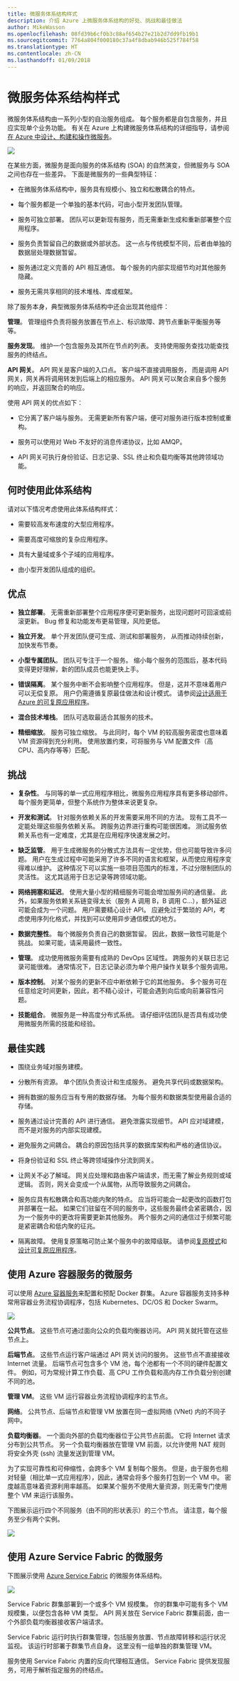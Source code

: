 ```yaml
---
title: 微服务体系结构样式
description: 介绍 Azure 上微服务体系结构的好处、挑战和最佳做法
author: MikeWasson
ms.openlocfilehash: 08fd39b6cf0b3c88af654b27e21b2d7dd9fb19b1
ms.sourcegitcommit: 7764a804f000180c37a4f8dbab946b525f784f58
ms.translationtype: HT
ms.contentlocale: zh-CN
ms.lasthandoff: 01/09/2018
---
```

# <a name="microservices-architecture-style"></a>微服务体系结构样式

微服务体系结构由一系列小型的自治服务组成。 每个服务都是自包含服务，并且应实现单个业务功能。 有关在 Azure 上构建微服务体系结构的详细指导，请参阅[在 Azure 中设计、构建和操作微服务](../../microservices/index.md)。

![](./images/microservices-logical.svg)
 
在某些方面，微服务是面向服务的体系结构 (SOA) 的自然演变，但微服务与 SOA 之间也存在一些差异。 下面是微服务的一些典型特征：

- 在微服务体系结构中，服务具有规模小、独立和松散耦合的特点。

- 每个服务都是一个单独的基本代码，可由小型开发团队管理。

- 服务可独立部署。 团队可以更新现有服务，而无需重新生成和重新部署整个应用程序。

- 服务负责暂留自己的数据或外部状态。 这一点与传统模型不同，后者由单独的数据层处理数据暂留。

- 服务通过定义完善的 API 相互通信。 每个服务的内部实现细节均对其他服务隐藏。

- 服务无需共享相同的技术堆栈、库或框架。

除了服务本身，典型微服务体系结构中还会出现其他组件：

**管理**。 管理组件负责将服务放置在节点上、标识故障、跨节点重新平衡服务等等。  

**服务发现**。  维护一个包含服务及其所在节点的列表。 支持使用服务查找功能查找服务的终结点。 

**API 网关**。 API 网关是客户端的入口点。 客户端不直接调用服务， 而是调用 API 网关，网关再将调用转发到后端上的相应服务。 API 网关可以聚合来自多个服务的响应，并返回聚合的响应。 

使用 API 网关的优点如下：

- 它分离了客户端与服务。 无需更新所有客户端，便可对服务进行版本控制或重构。

-  服务可以使用对 Web 不友好的消息传递协议，比如 AMQP。

- API 网关可执行身份验证、日志记录、SSL 终止和负载均衡等其他跨领域功能。

## <a name="when-to-use-this-architecture"></a>何时使用此体系结构

请对以下情况考虑使用此体系结构样式：

- 需要较高发布速度的大型应用程序。

- 需要高度可缩放的复杂应用程序。

- 具有大量域或多个子域的应用程序。

- 由小型开发团队组成的组织。


## <a name="benefits"></a>优点 

- **独立部署**。 无需重新部署整个应用程序便可更新服务，出现问题时可回滚或前滚更新。 Bug 修复和功能发布更易管理，风险更低。

- **独立开发**。 单个开发团队便可生成、测试和部署服务， 从而推动持续创新，加快发布节奏。 

- **小型专属团队**。 团队可专注于一个服务。 缩小每个服务的范围后，基本代码变得更好理解，新的团队成员也能更快上手。

- **错误隔离**。 某个服务中断不会影响整个应用程序。 但是，这并不意味着用户可以无偿复原。 用户仍需遵循复原最佳做法和设计模式。 请参阅[设计适用于 Azure 的可复原应用程序][resiliency-overview]。

- **混合技术堆栈**。 团队可选取最适合其服务的技术。 

- **精细缩放**。 服务可独立缩放。 与此同时，每个 VM 的较高服务密度也意味着 VM 资源得到充分利用。 使用放置约束，可将服务与 VM 配置文件（高 CPU、高内存等等）匹配。

## <a name="challenges"></a>挑战

- **复杂性**。 与同等的单一式应用程序相比，微服务应用程序具有更多移动部件。 每个服务更简单，但整个系统作为整体来说更复杂。

- **开发和测试**。 针对服务依赖关系的开发需要采用不同的方法。 现有工具不一定能处理这些服务依赖关系。 跨服务边界进行重构可能很困难。 测试服务依赖关系也有一定难度，尤其是在应用程序快速发展之时。

- **缺乏监管**。 用于生成微服务的分散式方法具有一定优势，但也可能导致许多问题。 用户在生成过程中可能采用了许多不同的语言和框架，从而使应用程序变得难以维护。 这种情况下可以实施一些项目范围内的标准，不过分限制团队的灵活性。 这尤其适用于日志记录等跨领域功能。

- **网络拥塞和延迟**。 使用大量小型的精细服务可能会增加服务间的通信量。 此外，如果服务依赖关系链变得太长（服务 A 调用 B，B 调用 C...），额外延迟可能会成为一个问题。 用户需要精心设计 API。 应避免过于繁琐的 API，考虑使用序列化格式，并找到可以使用异步通信模式的地方。

- **数据完整性**。 每个微服务负责自己的数据暂留。 因此，数据一致性可能是个挑战。 如果可能，请采用最终一致性。

- **管理**。 成功使用微服务需要有成熟的 DevOps 区域性。 跨服务的关联日志记录可能很难。 通常情况下，日志记录必须为单个用户操作关联多个服务调用。

- **版本控制**。 对某个服务的更新不应中断依赖于它的其他服务。 多个服务可在任意给定时间更新，因此，若不精心设计，可能会遇到向后或向前兼容性问题。

- **技能组合**。 微服务是一种高度分布式系统。 请仔细评估团队是否具有成功使用微服务所需的技能和经验。

## <a name="best-practices"></a>最佳实践

- 围绕业务域对服务建模。 

- 分散所有资源。 单个团队负责设计和生成服务。 避免共享代码或数据架构。 

- 拥有数据的服务应当有专用的数据存储。 为每个服务和数据类型使用最合适的存储。 

- 服务通过设计完善的 API 进行通信。 避免泄露实现细节。 API 应对域建模，而不是对服务的内部实现建模。

- 避免服务之间耦合。 耦合的原因包括共享的数据库架构和严格的通信协议。

- 将身份验证和 SSL 终止等跨领域操作分流到网关。

- 让网关不必了解域。 网关应处理和路由客户端请求，而无需了解业务规则或域逻辑。 否则，网关会变成一个从属物，从而导致服务之间耦合。

- 服务应具有松散耦合和高功能内聚的特点。 应当将可能会一起更改的函数打包并部署在一起。 如果它们驻留在不同的服务中，这些服务最终会紧密耦合，因为一个服务中的更改将需要更新其他服务。 两个服务之间的通信过于频繁可能是紧密耦合和低内聚的征兆。 

- 隔离故障。 使用复原策略可防止某个服务中的故障级联。 请参阅[复原模式][resiliency-patterns]和[设计可复原应用程序][resiliency-overview]。

## <a name="microservices-using-azure-container-service"></a>使用 Azure 容器服务的微服务 

可以使用 [Azure 容器服务](/azure/container-service/)来配置和预配 Docker 群集。 Azure 容器服务支持多种常用容器业务流程协调程序，包括 Kubernetes、DC/OS 和 Docker Swarm。

![](./images/microservices-acs.png)
 
**公共节点**。 这些节点可通过面向公众的负载均衡器访问。 API 网关就托管在这些节点上。

**后端节点**。 这些节点运行客户端通过 API 网关访问的服务。 这些节点不直接接收 Internet 流量。 后端节点可包含多个 VM 池，每个池都有一个不同的硬件配置文件。 例如，可为常规计算工作负载、高 CPU 工作负载和高内存工作负载分别创建不同的池。 

**管理 VM**。 这些 VM 运行容器业务流程协调程序的主节点。 

**网络**。 公共节点、后端节点和管理 VM 放置在同一虚拟网络 (VNet) 内的不同子网中。 

**负载均衡器**。  一个面向外部的负载均衡器位于公共节点前面。 它将 Internet 请求分布到公共节点。 另一个负载均衡器放在管理 VM 前面，以允许使用 NAT 规则将安全外壳 (ssh) 流量发送到管理 VM。

为了实现可靠性和可伸缩性，会跨多个 VM 复制每个服务。 但是，由于服务也相对轻量（相比单一式应用程序），因此，通常会将多个服务打包到一个 VM 中。 密度越高意味着资源利用率越高。 如果某个服务不使用大量资源，则无需专门使用整个 VM 来运行该服务。

下图展示运行四个不同服务（由不同的形状表示）的三个节点。 请注意，每个服务至少有两个实例。 
 
![](./images/microservices-node-density.png)

## <a name="microservices-using-azure-service-fabric"></a>使用 Azure Service Fabric 的微服务

下图展示使用 [Azure Service Fabric](/azure/service-fabric/) 的微服务体系结构。

![](./images/service-fabric.png)

Service Fabric 群集部署到一个或多个 VM 规模集。 你的群集中可能有多个 VM 规模集，以便包含各种 VM 类型。 API 网关放在 Service Fabric 群集前面，由一个外部负载均衡器接收客户端请求。

Service Fabric 运行时执行群集管理，包括服务放置、节点故障转移和运行状况监视。 该运行时部署于群集节点自身。 这里没有一组单独的群集管理 VM。

服务使用 Service Fabric 内置的反向代理相互通信。 Service Fabric 提供发现服务，可用于解析指定服务的终结点。


<!-- links -->

[resiliency-overview]: ../../resiliency/index.md
[resiliency-patterns]: ../../patterns/category/resiliency.md



